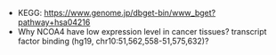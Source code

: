 * KEGG: https://www.genome.jp/dbget-bin/www_bget?pathway+hsa04216
* Why NCOA4 have low expression level in cancer tissues? transcript factor binding (hg19, chr10:51,562,558-51,575,632)?
